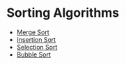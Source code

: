 # Sorting Algorithms

- [Merge Sort](merge/README.md)
- [Insertion Sort](insertion/README.md)
- [Selection Sort](selection/README.md)
- [Bubble Sort](bubble/README.md)
